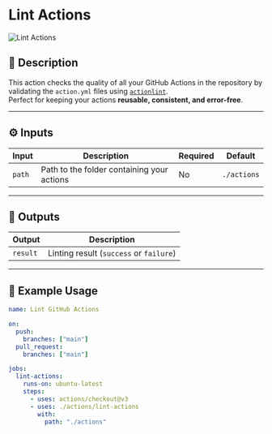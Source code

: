 # Lint Actions

![Lint Actions](https://img.shields.io/badge/lint-✅-green?style=flat-square)

## 📄 Description

This action checks the quality of all your GitHub Actions in the repository by validating the `action.yml` files using [`actionlint`](https://github.com/rhysd/actionlint).  
Perfect for keeping your actions **reusable, consistent, and error-free**.

---

## ⚙️ Inputs

| Input | Description | Required | Default |
|-------|------------|-----------|---------|
| `path` | Path to the folder containing your actions | No | `./actions` |

---

## 📝 Outputs

| Output | Description |
|--------|-------------|
| `result` | Linting result (`success` or `failure`) |

---

## 🚀 Example Usage

```yaml
name: Lint GitHub Actions

on:
  push:
    branches: ["main"]
  pull_request:
    branches: ["main"]

jobs:
  lint-actions:
    runs-on: ubuntu-latest
    steps:
      - uses: actions/checkout@v3
      - uses: ./actions/lint-actions
        with:
          path: "./actions"

